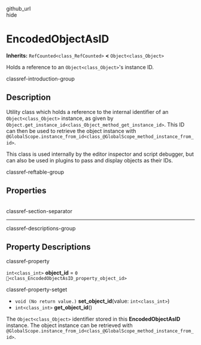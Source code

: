 github\_url  
hide

# EncodedObjectAsID

**Inherits:** `RefCounted<class_RefCounted>` **&lt;**
`Object<class_Object>`

Holds a reference to an `Object<class_Object>`'s instance ID.

classref-introduction-group

## Description

Utility class which holds a reference to the internal identifier of an
`Object<class_Object>` instance, as given by
`Object.get_instance_id<class_Object_method_get_instance_id>`. This ID
can then be used to retrieve the object instance with
`@GlobalScope.instance_from_id<class_@GlobalScope_method_instance_from_id>`.

This class is used internally by the editor inspector and script
debugger, but can also be used in plugins to pass and display objects as
their IDs.

classref-reftable-group

## Properties

<table>
<tbody>
<tr>
</tr>
</tbody>
</table>

classref-section-separator

------------------------------------------------------------------------

classref-descriptions-group

## Property Descriptions

classref-property

`int<class_int>` **object\_id** = `0`
`🔗<class_EncodedObjectAsID_property_object_id>`

classref-property-setget

-   `void (No return value.)` **set\_object\_id**(value:
    `int<class_int>`)
-   `int<class_int>` **get\_object\_id**()

The `Object<class_Object>` identifier stored in this
**EncodedObjectAsID** instance. The object instance can be retrieved
with
`@GlobalScope.instance_from_id<class_@GlobalScope_method_instance_from_id>`.
